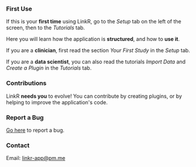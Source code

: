### <i class="fa fa-rocket" style="color: steelblue;"></i> First Use

If this is your **first time** using LinkR, go to the *Setup* tab on the left of the screen, then to the *Tutorials* tab.

Here you will learn how the application is **structured**, and how to **use it**.

If you are a **clinician**, first read the section *Your First Study* in the *Setup* tab.

If you are a **data scientist**, you can also read the tutorials *Import Data* and *Create a Plugin* in the *Tutorials* tab.

### <i class="fa fa-code-branch" style="color: steelblue;"></i> Contributions

LinkR **needs you** to evolve! You can contribute by creating plugins, or by helping to improve the application's code.

### <i class="fa fa-exclamation-triangle" style="color: steelblue;"></i> Report a Bug

<a href = "https://github.com/BorisDelange/LinkR/issues" target = "_blank">Go here</a> to report a bug.

### <i class="fa fa-envelope" style="color: steelblue;"></i> Contact

Email: linkr-app@pm.me